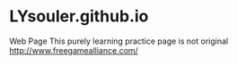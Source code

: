 # LYsouler.github.io
Web Page
This purely learning practice page is not original
http://www.freegamealliance.com/
